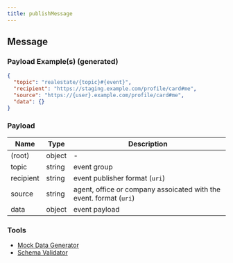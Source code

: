 ```yaml
---
title: publishMessage
---
```

## Message

### Payload Example(s) (generated)

```json
{
  "topic": "realestate/{topic}#{event}",
  "recipient": "https://staging.example.com/profile/card#me",
  "source": "https://{user}.example.com/profile/card#me",
  "data": {}
}
```



### Payload

| Name | Type | Description |
|---|---|---|
| (root) | object | - |
| topic | string | event group |
| recipient | string | event publisher format (`uri`) |
| source | string | agent, office or company assoicated with the event. format (`uri`) |
| data | object | event payload |

### Tools

* [Mock Data Generator](/tools/mock-data-generator)
* [Schema Validator](/tools/validate)


